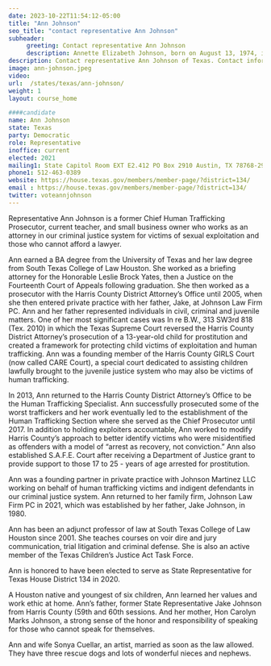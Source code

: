 ```yaml
---
date: 2023-10-22T11:54:12-05:00
title: "Ann Johnson"
seo_title: "contact representative Ann Johnson"
subheader:
     greeting: Contact representative Ann Johnson
     description: Annette Elizabeth Johnson, born on August 13, 1974, is an American attorney and politician aligned with the Democratic Party. Since 2021, she has been serving as the representative for the 134th District in the Texas House of Representatives.
description: Contact representative Ann Johnson of Texas. Contact information for Ann Johnson includes email address, phone number, and mailing address.
image: ann-johnson.jpeg
video:
url:  /states/texas/ann-johnson/
weight: 1
layout: course_home

####candidate
name: Ann Johnson
state: Texas
party: Democratic
role: Representative
inoffice: current
elected: 2021
mailing1: State Capitol Room EXT E2.412 PO Box 2910 Austin, TX 78768-2910
phone1: 512-463-0389
website: https://house.texas.gov/members/member-page/?district=134/
email : https://house.texas.gov/members/member-page/?district=134/
twitter: voteannjohnson
---
```


Representative Ann Johnson is a former Chief Human Trafficking Prosecutor, current teacher, and small business owner who works as an attorney in our criminal justice system for victims of sexual exploitation and those who cannot afford a lawyer.

Ann earned a BA degree from the University of Texas and her law degree from South Texas College of Law Houston. She worked as a briefing attorney for the Honorable Leslie Brock Yates, then a Justice on the Fourteenth Court of Appeals following graduation. She then worked as a prosecutor with the Harris County District Attorney’s Office until 2005, when she then entered private practice with her father, Jake, at Johnson Law Firm PC. Ann and her father represented individuals in civil, criminal and juvenile matters. One of her most significant cases was In re B.W., 313 SW3rd 818 (Tex. 2010) in which the Texas Supreme Court reversed the Harris County District Attorney’s prosecution of a 13-year-old child for prostitution and created a framework for protecting child victims of exploitation and human trafficking. Ann was a founding member of the Harris County GIRLS Court (now called CARE Court), a special court dedicated to assisting children lawfully brought to the juvenile justice system who may also be victims of human trafficking.

In 2013, Ann returned to the Harris County District Attorney’s Office to be the Human Trafficking Specialist. Ann successfully prosecuted some of the worst traffickers and her work eventually led to the establishment of the Human Trafficking Section where she served as the Chief Prosecutor until 2017. In addition to holding exploiters accountable, Ann worked to modify Harris County’s approach to better identify victims who were misidentified as offenders with a model of “arrest as recovery, not conviction.” Ann also established S.A.F.E. Court after receiving a Department of Justice grant to provide support to those 17 to 25 - years of age arrested for prostitution.

Ann was a founding partner in private practice with Johnson Martinez LLC working on behalf of human trafficking victims and indigent defendants in our criminal justice system. Ann returned to her family firm, Johnson Law Firm PC in 2021, which was established by her father, Jake Johnson, in 1980.

Ann has been an adjunct professor of law at South Texas College of Law Houston since 2001. She teaches courses on voir dire and jury communication, trial litigation and criminal defense. She is also an active member of the Texas Children’s Justice Act Task Force.

Ann is honored to have been elected to serve as State Representative for Texas House District 134 in 2020.

A Houston native and youngest of six children, Ann learned her values and work ethic at home. Ann’s father, former State Representative Jake Johnson from Harris County (59th and 60th sessions. And her mother, Hon Carolyn Marks Johnson, a strong sense of the honor and responsibility of speaking for those who cannot speak for themselves.

Ann and wife Sonya Cuellar, an artist, married as soon as the law allowed. They have three rescue dogs and lots of wonderful nieces and nephews.
